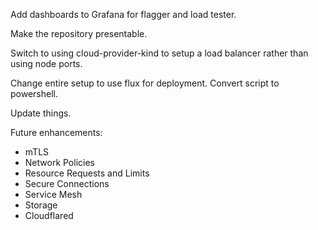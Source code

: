 Add dashboards to Grafana for flagger and load tester.

Make the repository presentable.

Switch to using cloud-provider-kind to setup a load balancer rather than using node ports.

Change entire setup to use flux for deployment.
Convert script to powershell.

Update things.

Future enhancements:
  - mTLS
  - Network Policies
  - Resource Requests and Limits
  - Secure Connections
  - Service Mesh
  - Storage
  - Cloudflared

